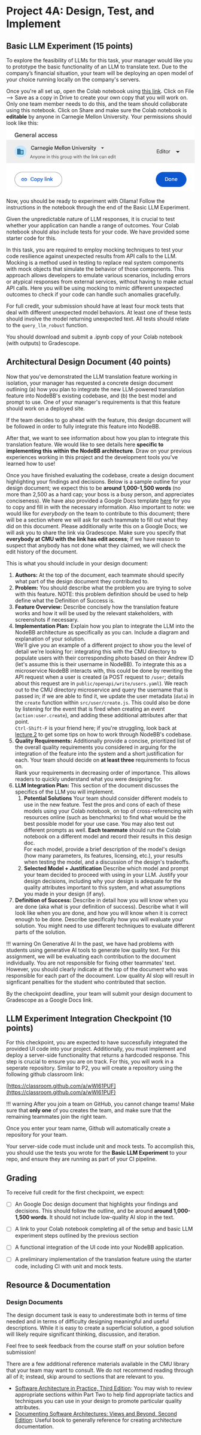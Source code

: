 # Project 4A: Design, Test, and Implement

## Basic LLM Experiment (15 points)

To explore the feasibility of LLMs for this task, your manager would like you to prototype the basic functionality of an LLM to translate text. Due to the company’s financial situation, your team will be deploying an open model of your choice running locally on the company's servers.

Once you're all set up, open the Colab notebook using [this link](https://colab.research.google.com/drive/1k4qETwMN5SbIfhbHk6stkhOGhoBoi3ae?usp=sharing). Click on File --> Save as a copy in Drive to create your own copy that you will work on. Only one team member needs to do this, and the team should collaborate using this notebook. Click on Share and make sure the Colab notebook is **editable** by anyone in Carnegie Mellon University. Your permissions should look like this:
![Edit Permissions](./permissions.png)

Now, you should be ready to experiment with Ollama! Follow the instructions in the notebook through the end of the Basic LLM Experiment.

Given the unpredictable nature of LLM responses, it is crucial to test whether your application can handle a range of outcomes. Your Colab notebook should also include tests for your code. We have provided some starter code for this.

In this task, you are required to employ mocking techniques to test your code resilience against unexpected results from API calls to the LLM. Mocking is a method used in testing to replace real system components with mock objects that simulate the behavior of those components. This approach allows developers to emulate various scenarios, including errors or atypical responses from external services, without having to make actual API calls. Here you will be using mocking to mimic different unexpected outcomes to check if your code can handle such anomalies gracefully.

For full credit, your submission should have at least four mock tests that deal with different unexpected model behaviors. At least one of these tests should involve the model returning unexpected text. All tests should relate to the `query_llm_robust` function.

You should download and submit a .ipynb copy of your Colab notebook (with outputs) to Gradescope.

## Architectural Design Document (40 points)

Now that you've demonstrated the LLM translation feature working in isolation, your manager has requested a concrete design document outlining (a) how you plan to integrate the new LLM-powered translation feature into NodeBB's existing codebase, and (b) the best model and prompt to use. One of your manager's requirements is that this feature should work on a deployed site.

If the team decides to go ahead with the feature, this design document will be followed in order to fully integrate this feature into NodeBB. 

After that, we want to see information about how you plan to integrate this translation feature. We would like to see details here **specific to implementing this within the NodeBB architecture**. Draw on your previous experiences working in this project and the development tools you've learned how to use!

Once you have finished evaluating the codebase, create a design document highlighting your findings and decisions. Below is a sample outline for your design document; we expect this to be **around 1,000-1,500 words** (no more than 2,500 as a hard cap; your boss is a busy person, and appreciates conciseness). We have also provided a Google Docs template [here](https://docs.google.com/document/d/17UWAdL9agJsP2kqgCmFZ4ssZHCH5WnI1Z3xsR-p6qXo/copy?usp=sharing) for you to copy and fill in with the necessary information. Also important to note: we would like for *everybody* on the team to contribute to this document; there will be a section where we will ask for each teammate to fill out what they did on this document. Please additionally write this on a Google Docs; we will ask you to share the link via Gradescope. Make sure you specify that **everybody at CMU with the link has edit access**; if we have reason to suspect that anybody has not done what they claimed, we will check the edit history of the document.

This is what you should include in your design document:

1. **Authors:**
  At the top of the document, each teammate should specify what part of the design document they contributed to.
2. **Problem:**
  You should describe what the problem you are trying to solve with this feature.  NOTE: this problem definition should be used to help define what the Definition of Success is.
3. **Feature Overview:** 
  Describe concisely how the translation feature works and how it will be used by the relevant stakeholders, with screenshots if necessary.
4. **Implementation Plan:** 
  Explain how you plan to integrate the LLM into the NodeBB architecture as specifically as you can. Include a diagram and explanation of your solution.<BR>
  We'll give you an example of a different project to show you the level of detail we're looking for: integrating this with the CMU directory to populate users with their corresponding photo based on their Andrew ID (let's assume this is their username in NodeBB). To integrate this as a microservice NodeBB interacts with, this could be done by rewriting the API request when a user is created (a POST request to `/user`; details about this request are in `public/openapi/write/users.yaml`). We reach out to the CMU directory microservice and query the username that is passed in; if we are able to find it, we update the user metadata (`data`) in the `create` function within `src/user/create.js`. This could also be done by listening for the event that is fired when creating an event (`action:user.create`), and adding these additional attributes after that point.<BR>
  `Ctrl-Shift-F` is your friend here; if you're struggling, look back at [lecture 2](https://cmu-313.github.io/assets/pdfs/02-archaeology.pdf) to get some tips on how to work through NodeBB's codebase.
5. **Quality Requirements:** 
    Additionally provide a concise, prioritized list of the overall quality requirements you considered in arguing for the integration of the feature into the system and a short justification for each. Your team should decide on **at least three** requirements to focus on.<BR>
    Rank your requirements in decreasing order of importance. This allows readers to quickly understand what you were designing for.
6. **LLM Integration Plan:** 
    This section of the document discusses the specifics of the LLM you will implement.
    1. **Potential Solutions**
    Your team should consider **<number of people in your team>** different models to use in the new feature. Test the pros and cons of each of these models using your Colab notebook, on top of cross-referencing with resources online (such as benchmarks) to find what would be the best possible model for your use case. You may also test out different prompts as well. **Each teammate** should run the Colab notebook on a different model and record their results in this design doc.<BR>
    For each model, provide a brief description of the model's design (how many parameters, its features, licensing, etc.), your results when testing the model, and a discussion of the design's tradeoffs.
    2. **Selected Model + Justification**
    Describe which model and prompt your team decided to proceed with using in your LLM. Justify your design decisions, including why your design is adequate for the quality attributes important to this system, and what assumptions you made in your design (if any).
7. **Definition of Success:** 
    Describe in detail how you will know when you are done (aka what is your definition of success).  Describe what it will look like when you are done, and how you will know when it is correct enough to be done. Describe specifically how you will evaluate your solution.  You might need to use different techniques to evaluate different parts of the solution.


!!! warning On Generative AI
    In the past, we have had problems with students using generative AI tools to generate low quality text. For this assignment, we will be evaluating each contribution to the document individually.  You are not responsible for fixing other teammates' text. However, you should clearly indicate at the top of the document who was responsible for each part of the docoument. Low quality AI slop will result in signficant penalties for the student who contributed that section.


By the checkpoint deadline, your team will submit your design document to Gradescope as a Google Docs link.

## LLM Experiment Integration Checkpoint (10 points)

For this checkpoint, you are expected to have successfully integrated the provided UI code into your project. Additionally, you must implement and deploy a server-side functionality that returns a hardcoded response. This step is crucial to ensure you are on track. 
For this, you will work in a seperate repository. Similar to P2, you will create a repository using the following github classroom link:

[https://classroom.github.com/a/wWl61PUF](https://classroom.github.com/a/wWl61PUF)

 
!!! warning
    After you join a team on GitHub, you cannot change teams! Make sure that **only one** of you creates the team, and make sure that the remaining teammates join the right team.
 

Once you enter your team name, Github will automatically create a repository for your team.

<!-- We have provided some initial code on [this repo](https://github.com/CMU-313/translator-service). -->

Your server-side code must include unit and mock tests. To accomplish this, you should use the tests you wrote for the **Basic LLM Experiment** to your repo, and ensure they are running as part of your CI pipeline.

## Grading
To receive full credit for the first checkpoint, we expect:

- [ ] An Google Doc design document that highlights your findings and decisions.  This should follow the outline, and be around **around 1,000-1,500 words**.  It should not include low-quality AI slop in the text.
- [ ] A link to your Colab notebook completing all of the setup and basic LLM experiment steps outlined by the previous section
- [ ] A functional integration of the UI code into your NodeBB application.
- [ ] A preliminary implementation of the translation feature using the starter code, including CI with unit and mock tests.



## Resource & Documentation

### Design Documents
The design document task is easy to underestimate both in terms of time needed and in terms of difficulty designing meaningful and useful descriptions. While it is easy to create a superficial solution, a good solution will likely require significant thinking, discussion, and iteration.

Feel free to seek feedback from the course staff on your solution before submission!

There are a few additional reference materials available in the CMU library that your team may want to consult. We do not recommend reading through all of it; instead, skip around to sections that are relevant to you.

- [Software Architecture in Practice, Third Edition](https://resources.sei.cmu.edu/library/asset-view.cfm?assetid=30264): You may wish to review appropriate sections within Part Two to help find appropriate tactics and techniques you can use in your design to promote particular quality attributes.
- [Documenting Software Architectures: Views and Beyond, Second Edition](https://resources.sei.cmu.edu/library/asset-view.cfm?assetid=30386): Useful book to generally reference for creating architecture documentation.


